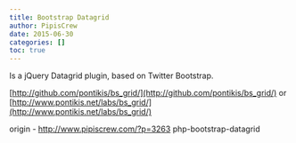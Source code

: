 ```yaml
---
title: Bootstrap Datagrid
author: PipisCrew
date: 2015-06-30
categories: []
toc: true
---
```


Is a jQuery Datagrid plugin, based on Twitter Bootstrap.

[http://github.com/pontikis/bs_grid/](http://github.com/pontikis/bs_grid/)
or
[http://www.pontikis.net/labs/bs_grid/](http://www.pontikis.net/labs/bs_grid/)

origin - http://www.pipiscrew.com/?p=3263 php-bootstrap-datagrid